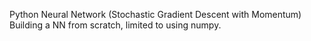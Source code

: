 Python Neural Network (Stochastic Gradient Descent with Momentum)
Building a NN from scratch, limited to using numpy.
